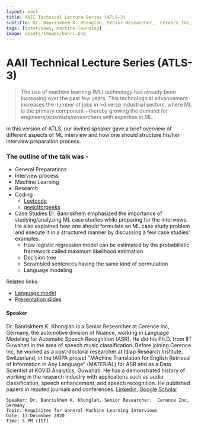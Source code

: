 ```yaml
---
layout: post
title: AAII Technical Lecture Series (ATLS-3)
subtitle: Dr. Banriskhem K. Khonglah, Senior Researcher,  Cerence Inc, Germany
tags: [interviews, machine-learning]
image: assets/images/banri.png
---
```

# AAII Technical Lecture Series (ATLS-3)

>The use of machine learning (ML) technology has already been increasing over the past few years. This technological advancement increases the number of jobs in >diverse industrial sectors, where ML is the primary component—thereby growing the demand for engineers/scientists/researchers with expertise in ML.

In this version of ATLS, our invited speaker gave a brief overview of different aspects of ML interview and how one should structure his/her interview preparation process.

### The outline of the talk was -
* General Preparations
* Interview process
* Machine Learning
* Research
* Coding
    * [Leetcode](https://leetcode.com/)
    * [geeksforgeeks](https://www.geeksforgeeks.org/)
* Case Studies
Dr. Banriskhem emphasized the importance of studying/analyzing ML case studies while preparing for the interviews. He also explained how one should formulate an ML case study problem and execute it in a structured manner by discussing a few case studies' examples.
    * How logistic regression model can be estimated by the probabilistic framework called maximum likelihood estimation
    * Decision tree
    * Scrambled sentences having the same kind of permutation
    * Language modeling

Related links:
* [Language model](https://github.com/locuslab/TCN)
* [Presentation slides](https://drive.google.com/file/d/1EhSTp7litgMwRK6WOgtj5GUVZLF2tTVV/view?usp=sharing)

#### Speaker
Dr. Banriskhem K. Khonglah is a Senior Researcher at Cerence Inc, Germany, the automotive division of Nuance, working in Language Modeling for Automatic Speech Recognition (ASR). He did his Ph.D. from IIT Guwahati in the area of speech music classification. Before joining Cerence Inc, he worked as a post-doctoral researcher at Idiap Research Institute, Switzerland, in the IARPA project "MAchine Translation for English Retrieval of Information in Any Language" (MATERIAL) for ASR and as a Data Scientist at KOViD Analytics, Guwahati. He has a demonstrated history of working in the research industry with applications such as audio classification, speech enhancement, and speech recognition. He published papers in reputed journals and conferences.
[Linkedin](https://www.linkedin.com/in/banriskhem-k-khonglah-60147589/),
[Google Scholar](https://www.linkedin.com/in/banriskhem-k-khonglah-60147589/)


```
Speaker: Dr. Banriskhem K. Khonglah, Senior Researcher,  Cerence Inc, Germany
Topic: Requisites for General Machine Learning Interviews
Date: 13 December 2020
Time: 5 PM (IST)
```

